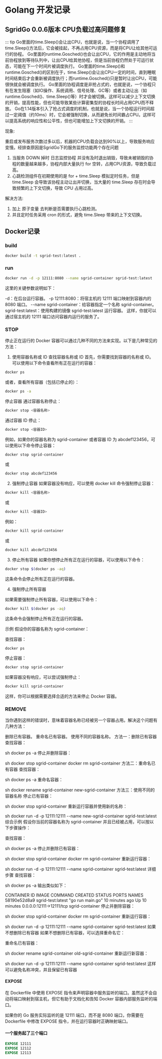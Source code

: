 # Golang 开发记录

## SgridGo 0.0.6版本 CPU负载过高问题修复

::: tip
Go里面的time.Sleep()会让出CPU，也就是说，当一个协程调用了time.Sleep()方法后，它会被挂起，不再占用CPU资源，而是将CPU让给其他可运行的协程。
Go里面的runtime.Gosched()也会让出CPU，它的作用是主动地将当前协程放到等待队列中，让出CPU给其他协程，但是当前协程仍然处于可运行状态，可能在下一个时间片被调度执行。
Go里面的time.Sleep()和runtime.Gosched()的区别在于，time.Sleep()会让出CPU一定的时间，直到睡眠时间结束后才会重新被调度执行；而runtime.Gosched()只是暂时让出CPU，可能很快就会被调度执行。
Go里面的协程调度是非抢占式的，也就是说，一个协程只有在发生阻塞（如IO操作、系统调用、信号处理、GC等）或者主动让出（如runtime.Gosched()、time.Sleep()等）时才会被切换。这样可以减少上下文切换的开销，提高性能，但也可能导致某些计算密集型的协程长时间占用CPU而不释放。
Go在1.14版本引入了抢占式调度的机制，也就是说，当一个协程运行时间超过一定阈值（约10ms）时，它会被强制切换，从而避免长时间霸占CPU。这样可以提高系统的响应性和公平性，但也可能增加上下文切换的开销。
:::

现象:

重启或发布服务次数过多以后，机器的CPU负载会达到90%以上，导致服务响应变慢。经排查原因是SgridGo下的服务监控功能两个存在问题

1. 当服务 DOWN 掉时 日志监控协程 并没有及时退出销毁，导致未被销毁的协程的数量越来越多，协程内部大量执行 for 空转，占用CPU资源，导致负载过高。
2. 心跳检测组件在初期使用的是 for + time.Sleep 模拟定时任务，但是 time.Sleep 会导致该协程主动让出并切换，当大量的 time.Sleep 存在时会导致频繁的上下文切换，导致 CPU 占用过高。

解决方法:

1. 加上 原子变量 去判断是否需要执行心跳检测。
2. 并且定时任务采用 cron 的形式，避免 time.Sleep 带来的上下文切换。

## Docker记录

### build

````sh
docker build -t sgrid-test:latest .
````

### run

````sh
docker run -d -p 12111:8080 --name sgrid-container sgrid-test:latest
````

这里的关键参数说明如下：

-d：在后台运行容器。
-p 12111:8080：将宿主机的 12111 端口映射到容器内的 8080 端口。
--name sgrid-container：给容器指定一个名称 sgrid-container。
sgrid-test:latest：使用构建的镜像 sgrid-test:latest 运行容器。
这样，你就可以通过宿主机的 12111 端口访问容器内运行的服务了。

### STOP

停止正在运行的 Docker 容器可以通过几种不同的方法来实现。以下是几种常见的方法：

1. 使用容器名称或 ID
查找容器名称或 ID
首先，你需要找到容器的名称或 ID。可以使用以下命令查看所有正在运行的容器：

````sh
docker ps
````

或者，查看所有容器（包括已停止的）：

````sh
docker ps -a
````

停止容器
通过容器名称停止：

````sh
docker stop <容器名称>
````

通过容器 ID 停止：

````sh
docker stop <容器ID>
````

例如，如果你的容器名称为 sgrid-container 或者容器 ID 为 abcdef123456，可以使用以下命令停止容器：

````sh
docker stop sgrid-container
````
或

````sh
docker stop abcdef123456
````

2. 强制停止容器
如果容器没有响应，可以使用 docker kill 命令强制停止容器：

````sh
docker kill <容器名称>
````

或

````sh
docker kill <容器ID>
````

例如：

````sh
docker kill sgrid-container
````

或

````sh
docker kill abcdef123456
````

3. 停止所有容器
如果你想停止所有正在运行的容器，可以使用以下命令：

````sh
docker stop $(docker ps -aq)
````

这条命令会停止所有正在运行的容器。

4. 强制停止所有容器

如果需要强制停止所有容器，可以使用以下命令：

````sh
docker kill $(docker ps -aq)
````

这条命令会强制停止所有正在运行的容器。

示例
假设你的容器名称为 sgrid-container：

查找容器：

````sh
docker ps
````

停止容器：

````sh
docker stop sgrid-container
````

如果容器没有响应，可以尝试强制停止：

````sh
docker kill sgrid-container
````

这样，你可以根据需要选择合适的方法来停止 Docker 容器。

### REMOVE

当你遇到这样的错误时，意味着容器名称已经被另一个容器占用。解决这个问题有几种方法：

删除已有容器。
重命名已有容器。
使用不同的容器名称。
方法一：删除已有容器
查找容器：

sh
docker ps -a
停止并删除容器：

sh
docker stop sgrid-container
docker rm sgrid-container
方法二：重命名已有容器
查找容器：

sh
docker ps -a
重命名容器：

sh
docker rename sgrid-container new-sgrid-container
方法三：使用不同的容器名称
停止已有容器：

sh
docker stop sgrid-container
重新运行容器并使用新的名称：

sh
docker run -d -p 12111:12111 --name new-sgrid-container sgrid-test:latest
综合示例
假设你当前的容器名称为 sgrid-container 并且已经被占用，可以按以下步骤操作：

查找容器：

sh
docker ps -a
停止并删除已有容器：

sh
docker stop sgrid-container
docker rm sgrid-container
重新运行容器：

sh
docker run -d -p 12111:12111 --name sgrid-container sgrid-test:latest
详细步骤
查找容器：

sh
docker ps -a
输出类似如下：

CONTAINER ID   IMAGE               COMMAND                  CREATED          STATUS          PORTS                    NAMES
58190e52d8a9   sgrid-test:latest   "go run main.go"         10 minutes ago   Up 10 minutes   0.0.0.0:12111->12111/tcp   sgrid-container
停止并删除容器：

sh
docker stop sgrid-container
docker rm sgrid-container
重新运行容器：

sh
docker run -d -p 12111:12111 --name sgrid-container sgrid-test:latest
如果不想删除已有容器
如果不想删除已有容器，可以选择重命名它：

重命名已有容器：

sh
docker rename sgrid-container old-sgrid-container
重新运行新容器：

sh
docker run -d -p 12111:12111 --name sgrid-container sgrid-test:latest
这样可以避免名称冲突，并且保留已有容器


#### EXPOSE

在 Dockerfile 中使用 EXPOSE 指令来声明容器中服务监听的端口。虽然这不会自动将端口映射到宿主机，但它有助于文档化和告知 Docker 容器内部服务监听的端口。

如果你的 Go 服务实际监听的是 12111 端口，而不是 8080 端口，你需要在 Dockerfile 中修改 EXPOSE 指令，并在运行容器时正确映射端口。

#### 一个服务起了三个端口

````dockerfile
EXPOSE 12111
EXPOSE 12112
EXPOSE 12113
````
